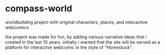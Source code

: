 # compass-world
worldbuilding project with original characters, places, and intecactive webcomics 

the project was made for fun, by adding various narrative ideas that i created in the last 10 years.
initially i wanted that the site will be served as a platform for interactive webcomic in the style of "Homestuck".
